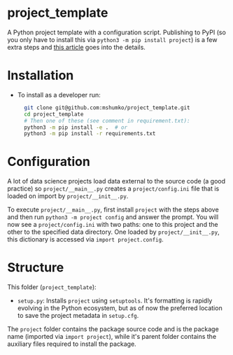# project_template
A Python project template with a configuration script. Publishing to PyPI (so you only have to install this via `python3 -m pip install project`) is a few extra steps and [this article](https://realpython.com/pypi-publish-python-package/) goes into the details.

# Installation
- To install as a developer run:
  ```bash
    git clone git@github.com:mshumko/project_template.git
    cd project_template
    # Then one of these (see comment in requirement.txt):
    python3 -m pip install -e .  # or
    python3 -m pip install -r requirements.txt 
  ```

# Configuration
A lot of data science projects load data external to the source code (a good practice) so `project/__main__.py` creates a `project/config.ini` file that is loaded on import by `project/__init__.py`. 

To execute `project/__main__.py`, first install `project` with the steps above and then run `python3 -m project config` and answer the prompt. You will now see a `project/config.ini` with two paths: one to this project and the other to the specified data directory. One loaded by `project/__init__.py`, this dictionary is accessed via `import project.config`.

# Structure
This folder (`project_template`):
- `setup.py`: Installs `project` using `setuptools`. It's formatting is rapidly evolving in the Python ecosystem, but as of now the preferred location to save the project metadata in `setup.cfg`.


The `project` folder contains the package source code and is the package name (imported via `import project`), while it's parent folder contains the auxiliary files required to install the package. 